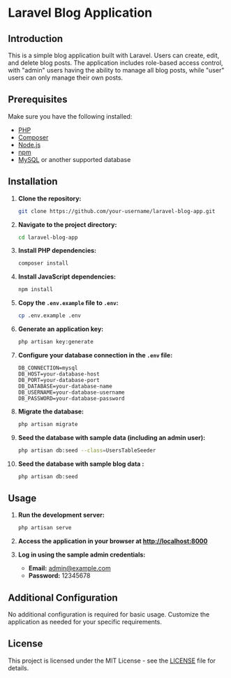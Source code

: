 # Laravel Blog Application

## Introduction

This is a simple blog application built with Laravel. Users can create, edit, and delete blog posts. The application includes role-based access control, with "admin" users having the ability to manage all blog posts, while "user" users can only manage their own posts.

## Prerequisites

Make sure you have the following installed:

- [PHP](https://www.php.net/manual/en/install.php)
- [Composer](https://getcomposer.org/download/)
- [Node.js](https://nodejs.org/)
- [npm](https://www.npmjs.com/get-npm)
- [MySQL](https://dev.mysql.com/downloads/) or another supported database

## Installation

1. **Clone the repository:**

    ```bash
    git clone https://github.com/your-username/laravel-blog-app.git
    ```

2. **Navigate to the project directory:**

    ```bash
    cd laravel-blog-app
    ```

3. **Install PHP dependencies:**

    ```bash
    composer install
    ```

4. **Install JavaScript dependencies:**

    ```bash
    npm install
    ```

5. **Copy the `.env.example` file to `.env`:**

    ```bash
    cp .env.example .env
    ```

6. **Generate an application key:**

    ```bash
    php artisan key:generate
    ```

7. **Configure your database connection in the `.env` file:**

    ```env
    DB_CONNECTION=mysql
    DB_HOST=your-database-host
    DB_PORT=your-database-port
    DB_DATABASE=your-database-name
    DB_USERNAME=your-database-username
    DB_PASSWORD=your-database-password
    ```

8. **Migrate the database:**

    ```bash
    php artisan migrate
    ```

9. **Seed the database with sample data (including an admin user):**

    ```bash
    php artisan db:seed --class=UsersTableSeeder
    ```

10. **Seed the database with sample blog data :**

    ```bash
    php artisan db:seed
    ```

## Usage

1. **Run the development server:**

    ```bash
    php artisan serve
    ```

2. **Access the application in your browser at [http://localhost:8000](http://localhost:8000)**

3. **Log in using the sample admin credentials:**

    - **Email:** admin@example.com
    - **Password:** 12345678

## Additional Configuration

No additional configuration is required for basic usage. Customize the application as needed for your specific requirements.

## License

This project is licensed under the MIT License - see the [LICENSE](LICENSE) file for details.
